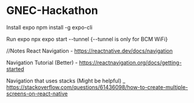 # GNEC-Hackathon

Install expo
npm install -g expo-cli

Run expo
npx expo start --tunnel {--tunnel is only for BCM WiFi}

//Notes
React Navigation - https://reactnative.dev/docs/navigation

Navigation Tutorial (Better) - https://reactnavigation.org/docs/getting-started

Navigation that uses stacks (Might be helpful) _ https://stackoverflow.com/questions/61436098/how-to-create-multiple-screens-on-react-native 
